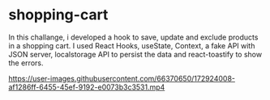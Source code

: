 # shopping-cart
In this challange, i developed a hook to save, update and exclude products in a shopping cart. 
I used React Hooks, useState, Context, a fake API with JSON server, localstorage API to persist the data and react-toastify to show the errors.



https://user-images.githubusercontent.com/66370650/172924008-af1286ff-6455-45ef-9192-e0073b3c3531.mp4



